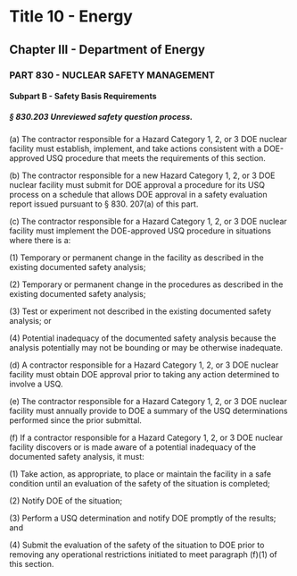 
# Title 10 - Energy
## Chapter III - Department of Energy
### PART 830 - NUCLEAR SAFETY MANAGEMENT
#### Subpart B - Safety Basis Requirements
##### § 830.203 Unreviewed safety question process.

(a) The contractor responsible for a Hazard Category 1, 2, or 3 DOE nuclear facility must establish, implement, and take actions consistent with a DOE-approved USQ procedure that meets the requirements of this section.

(b) The contractor responsible for a new Hazard Category 1, 2, or 3 DOE nuclear facility must submit for DOE approval a procedure for its USQ process on a schedule that allows DOE approval in a safety evaluation report issued pursuant to § 830. 207(a) of this part.

(c) The contractor responsible for a Hazard Category 1, 2, or 3 DOE nuclear facility must implement the DOE-approved USQ procedure in situations where there is a:

(1) Temporary or permanent change in the facility as described in the existing documented safety analysis;

(2) Temporary or permanent change in the procedures as described in the existing documented safety analysis;

(3) Test or experiment not described in the existing documented safety analysis; or

(4) Potential inadequacy of the documented safety analysis because the analysis potentially may not be bounding or may be otherwise inadequate.

(d) A contractor responsible for a Hazard Category 1, 2, or 3 DOE nuclear facility must obtain DOE approval prior to taking any action determined to involve a USQ.

(e) The contractor responsible for a Hazard Category 1, 2, or 3 DOE nuclear facility must annually provide to DOE a summary of the USQ determinations performed since the prior submittal.

(f) If a contractor responsible for a Hazard Category 1, 2, or 3 DOE nuclear facility discovers or is made aware of a potential inadequacy of the documented safety analysis, it must:

(1) Take action, as appropriate, to place or maintain the facility in a safe condition until an evaluation of the safety of the situation is completed;

(2) Notify DOE of the situation;

(3) Perform a USQ determination and notify DOE promptly of the results; and

(4) Submit the evaluation of the safety of the situation to DOE prior to removing any operational restrictions initiated to meet paragraph (f)(1) of this section.
